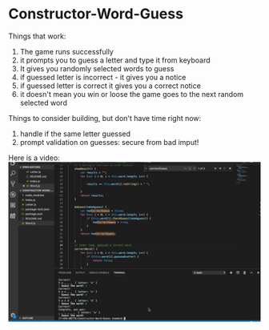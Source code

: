 # Constructor-Word-Guess

Things that work:
1. The game runs successfully
2. it prompts you to guess a letter and type it from keyboard
3. It gives you randomly selected words to guess
4. if guessed letter is incorrect - it gives you a notice
5. if guessed letter is correct it gives you a correct notice
6. it doesn't mean you win or loose the game goes to the next random selected word


Things to consider building, but don't have time right now:
1. handle if the same letter guessed 
2. prompt validation on guesses: secure from bad imput! 

Here is a video:
![Watch the video](images/WordGame.gif)
